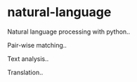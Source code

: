# natural-language

Natural language processing with python..

Pair-wise matching..

Text analysis..

Translation..
